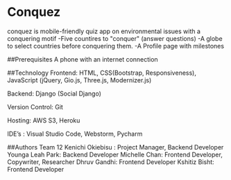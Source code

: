 # Conquez
conquez is mobile-friendly quiz app on environmental issues with a conquering motif
-Five countires to "conquer" (answer questions)
-A globe to select countries before conquering them.
-A Profile page with milestones 

##Prerequisites 
A phone with an internet connection

##Technology
Frontend: HTML, CSS(Bootstrap, Responsiveness),  JavaScript (jQuery, Gio.js, Three.js, Modernizer.js)

Backend: Django (Social Django)

Version Control: Git

Hosting: AWS S3, Heroku

IDE’s : Visual Studio Code, Webstorm, Pycharm

##Authors
Team 12
Kenichi Okiebisu : Project Manager, Backend Developer
Younga Leah Park: Backend Developer
Michelle Chan: Frontend Developer, Copywriter, Researcher 
Dhruv Gandhi: Frontend Developer
Kshitiz Bisht: Frontend Developer
